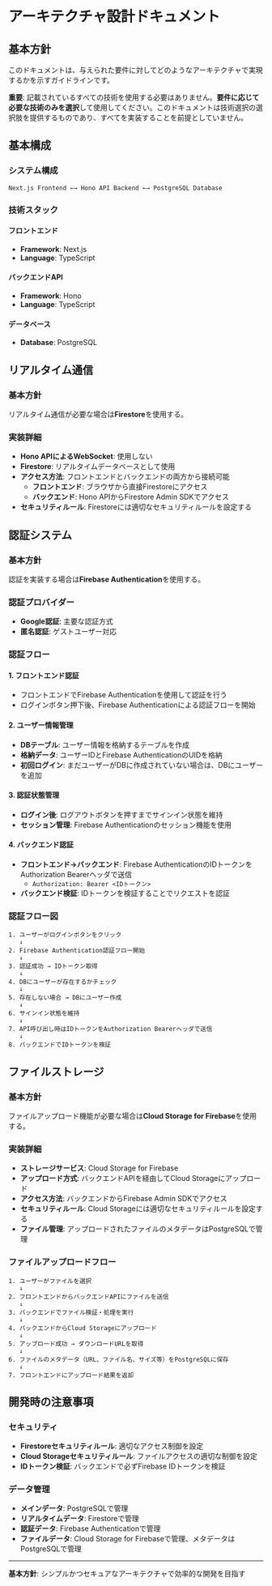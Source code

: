# アーキテクチャ設計ドキュメント

## 基本方針

このドキュメントは、与えられた要件に対してどのようなアーキテクチャで実現するかを示すガイドラインです。

**重要**: 記載されているすべての技術を使用する必要はありません。**要件に応じて必要な技術のみを選択**して使用してください。このドキュメントは技術選択の選択肢を提供するものであり、すべてを実装することを前提としていません。

## 基本構成

### システム構成
```
Next.js Frontend ←→ Hono API Backend ←→ PostgreSQL Database
```

### 技術スタック

#### フロントエンド
- **Framework**: Next.js
- **Language**: TypeScript

#### バックエンドAPI
- **Framework**: Hono
- **Language**: TypeScript

#### データベース
- **Database**: PostgreSQL

## リアルタイム通信

### 基本方針
リアルタイム通信が必要な場合は**Firestore**を使用する。

### 実装詳細
- **Hono APIによるWebSocket**: 使用しない
- **Firestore**: リアルタイムデータベースとして使用
- **アクセス方法**: フロントエンドとバックエンドの両方から接続可能
    - **フロントエンド**: ブラウザから直接Firestoreにアクセス
    - **バックエンド**: Hono APIからFirestore Admin SDKでアクセス
- **セキュリティルール**: Firestoreには適切なセキュリティルールを設定する

## 認証システム

### 基本方針
認証を実装する場合は**Firebase Authentication**を使用する。

### 認証プロバイダー
- **Google認証**: 主要な認証方式
- **匿名認証**: ゲストユーザー対応

### 認証フロー

#### 1. フロントエンド認証
- フロントエンドでFirebase Authenticationを使用して認証を行う
- ログインボタン押下後、Firebase Authenticationによる認証フローを開始

#### 2. ユーザー情報管理
- **DBテーブル**: ユーザー情報を格納するテーブルを作成
- **格納データ**: ユーザーIDとFirebase AuthenticationのUIDを格納
- **初回ログイン**: まだユーザーがDBに作成されていない場合は、DBにユーザーを追加

#### 3. 認証状態管理
- **ログイン後**: ログアウトボタンを押すまでサインイン状態を維持
- **セッション管理**: Firebase Authenticationのセッション機能を使用

#### 4. バックエンド認証
- **フロントエンド→バックエンド**: Firebase AuthenticationのIDトークンをAuthorization Bearerヘッダで送信
    - `Authorization: Bearer <IDトークン>`
- **バックエンド検証**: IDトークンを検証することでリクエストを認証

### 認証フロー図
```
1. ユーザーがログインボタンをクリック
   ↓
2. Firebase Authentication認証フロー開始
   ↓
3. 認証成功 → IDトークン取得
   ↓
4. DBにユーザーが存在するかチェック
   ↓
5. 存在しない場合 → DBにユーザー作成
   ↓
6. サインイン状態を維持
   ↓
7. API呼び出し時はIDトークンをAuthorization Bearerヘッダで送信
   ↓
8. バックエンドでIDトークンを検証
```

## ファイルストレージ

### 基本方針
ファイルアップロード機能が必要な場合は**Cloud Storage for Firebase**を使用する。

### 実装詳細
- **ストレージサービス**: Cloud Storage for Firebase
- **アップロード方式**: バックエンドAPIを経由してCloud Storageにアップロード
- **アクセス方法**: バックエンドからFirebase Admin SDKでアクセス
- **セキュリティルール**: Cloud Storageには適切なセキュリティルールを設定する
- **ファイル管理**: アップロードされたファイルのメタデータはPostgreSQLで管理

### ファイルアップロードフロー
```
1. ユーザーがファイルを選択
   ↓
2. フロントエンドからバックエンドAPIにファイルを送信
   ↓
3. バックエンドでファイル検証・処理を実行
   ↓
4. バックエンドからCloud Storageにアップロード
   ↓
5. アップロード成功 → ダウンロードURLを取得
   ↓
6. ファイルのメタデータ（URL、ファイル名、サイズ等）をPostgreSQLに保存
   ↓
7. フロントエンドにアップロード結果を返却
```

## 開発時の注意事項

### セキュリティ
- **Firestoreセキュリティルール**: 適切なアクセス制御を設定
- **Cloud Storageセキュリティルール**: ファイルアクセスの適切な制御を設定
- **IDトークン検証**: バックエンドで必ずFirebase IDトークンを検証

### データ管理
- **メインデータ**: PostgreSQLで管理
- **リアルタイムデータ**: Firestoreで管理
- **認証データ**: Firebase Authenticationで管理
- **ファイルデータ**: Cloud Storage for Firebaseで管理、メタデータはPostgreSQLで管理

---

**基本方針**: シンプルかつセキュアなアーキテクチャで効率的な開発を目指す
